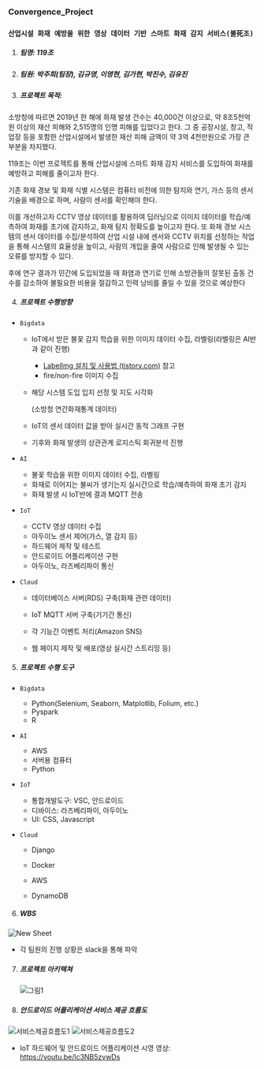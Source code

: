 ### Convergence_Project

### `산업시설 화재 예방을 위한 영상 데이터 기반 스마트 화재 감지 서비스(불死조)`

1. ##### 팀명: 119조

2. ##### 팀원: 박주희(팀장), 김규영, 이영현, 김가현, 박진수, 김유진

3. ##### 프로젝트 목적:

  소방청에 따르면 2019년 한 해에 화재 발생 건수는 40,000건 이상으로, 약 8조5천억원 이상의 재산 피해와 2,515명의 인명 피해를 입었다고 한다. 그 중 공장시설, 창고, 작업장 등을 포함한 산업시설에서 발생한 재산 피해 금액이 약 3억 4천만원으로 가장 큰 부분을 차지했다. 

  119조는 이번 프로젝트를 통해 산업시설에 스마트 화재 감지 서비스를 도입하여 화재를 예방하고 피해를 줄이고자 한다. 

   기존 화재 경보 및 화재 식별 시스템은 컴퓨터 비전에 의한 탐지와 연기, 가스 등의 센서 기술을 배경으로 하며, 사람이 센서를 확인해야 한다.

  이를 개선하고자 CCTV 영상 데이터를 활용하여 딥러닝으로 이미지 데이터를 학습/예측하여 화재를 초기에 감지하고, 화재 탐지 정확도를 높이고자 한다. 또 화재 경보 시스템의 센서 데이터를 수집/분석하여 산업 시설 내에 센서와 CCTV 위치를 선정하는 작업을 통해 시스템의 효율성을 높이고, 사람의 개입을 줄여 사람으로 인해 발생될 수 있는 오류를 방지할 수 있다.

  후에 연구 결과가 민간에 도입되었을 때 화염과 연기로 인해 소방관들의 잘못된 출동 건수를 감소하여 불필요한 비용을 절감하고 인력 낭비를 줄일 수 있을 것으로 예상한다

4. ##### 프로젝트 수행방향

- `Bigdata`

  - IoT에서 받은 불꽃 감지 학습을 위한 이미지 데이터 수집, 라벨링(라벨링은 AI반과 같이 진행)

    - [LabelImg 설치 및 사용법 (tistory.com)](https://goodkimday.tistory.com/26) 참고
    - fire/non-fire 이미지 수집

  - 해당 시스템 도입 입지 선정 및 지도 시각화

    (소방청 연간화재통계 데이터)

  - IoT의 센서 데이터 값을 받아 실시간 동적 그래프 구현

  - 기후와 화재 발생의 상관관계 로지스틱 회귀분석 진행

- `AI`

  - 불꽃 학습을 위한 이미지 데이터 수집, 라벨링
  - 화재로 이어지는 불씨가 생기는지 실시간으로 학습/예측하여 화재 초기 감지
  - 화재 발생 시 IoT반에 결과 MQTT 전송

- `IoT`

  - CCTV 영상 데이터 수집
  - 아두이노 센서 제어(가스, 열 감지 등)
  - 하드웨어 제작 및 테스트
  - 안드로이드 어플리케이션 구현
  - 아두이노, 라즈베리파이 통신

- `Cloud`

  - 데이터베이스 서버(RDS) 구축(화재 관련 데이터)
  - IoT MQTT 서버 구축(기기간 통신)
  - 각 기능간 이벤트 처리(Amazon SNS)
  
  - 웹 페이지 제작 및 배포(영상 실시간 스트리밍 등)
  
  

5. ##### 프로젝트 수행 도구

- `Bigdata`
  
  - Python(Selenium, Seaborn, Matplotlib, Folium, etc.)
  - Pyspark
  - R
- `AI`

  - AWS
  - 서버용 컴퓨터
  - Python

- `IoT`

  - 통합개발도구: VSC, 안드로이드
  - 디바이스: 라즈베리파이, 아두이노
  - UI: CSS, Javascript

- `Cloud`

  - Django

  - Docker

  - AWS

  - DynamoDB
  
    

6. ##### WBS

![New Sheet](https://user-images.githubusercontent.com/69948723/102675205-da3ce800-41db-11eb-9bae-a165f13d0b25.png)

- 각 팀원의 진행 상황은 slack을 통해 파악



7. ##### 프로젝트 아키텍쳐

   ![그림1](https://user-images.githubusercontent.com/69948723/103437692-c37fa200-4c6d-11eb-830b-5a0c5b3df2ab.png)

   

8. ##### 안드로이드 어플리케이션 서비스 제공 흐름도

![서비스제공흐름도1](https://user-images.githubusercontent.com/69948723/100541517-cad71880-3287-11eb-8e22-8273e63c3866.png)
![서비스제공흐름도2](https://user-images.githubusercontent.com/69948723/100541519-cdd20900-3287-11eb-918d-81c2aa97ee64.png)

- IoT 하드웨어 및 안드로이드 어플리케이션 시영 영상: https://youtu.be/lc3NB5zvwDs